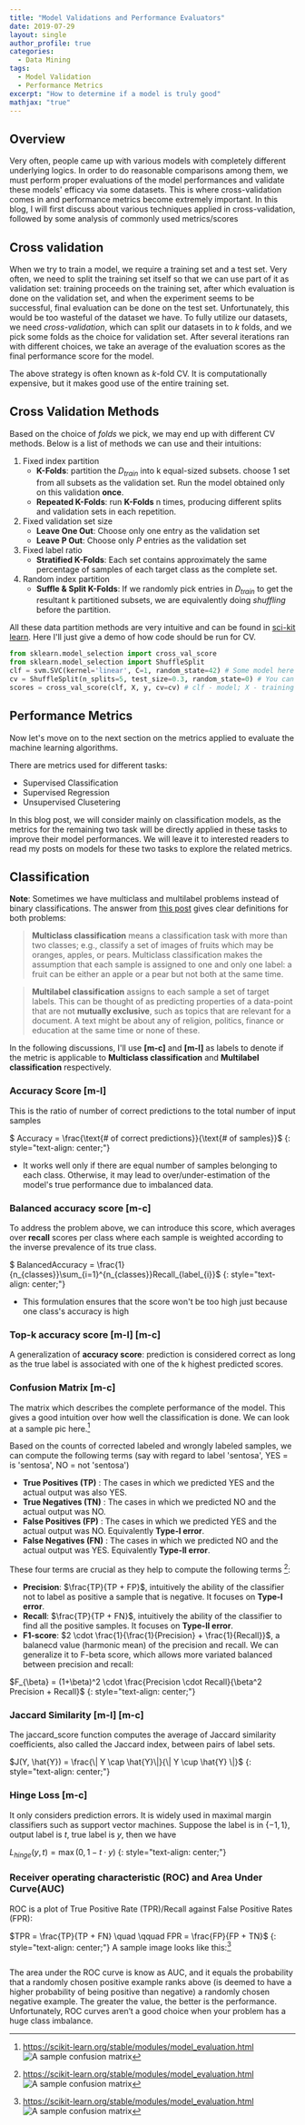 ```yaml
---
title: "Model Validations and Performance Evaluators"
date: 2019-07-29
layout: single
author_profile: true
categories:
  - Data Mining
tags: 
  - Model Validation
  - Performance Metrics
excerpt: "How to determine if a model is truly good"
mathjax: "true"
---
```

## Overview
Very often, people came up with various models with completely different underlying logics. In order to do reasonable comparisons among them, we must perform proper evaluations of the model performances and validate these models' efficacy via some datasets. This is where cross-validation comes in and performance metrics become extremely important. In this blog, I will first discuss about various techniques applied in cross-validation, followed by some analysis of commonly used metrics/scores
## Cross validation
When we try to train a model, we require a training set and a test set. Very often, we need to split the training set itself so that we can use part of it as validation set: training proceeds on the training set, after which evaluation is done on the validation set, and when the experiment seems to be successful, final evaluation can be done on the test set. Unfortunately, this would be too wasteful of the dataset we have. To fully utilize our datasets, we need *cross-validation*, which can split our datasets in to $k$ folds, and we pick some folds as the choice for validation set. After several iterations ran with different choices, we take an average of the evaluation scores as the final performance score for the model.

The above strategy is often known as *k*-fold CV. It is computationally expensive, but it makes good use of the entire training set. 

## Cross Validation Methods
Based on the choice of *folds* we pick, we may end up with different CV methods. Below is a list of methods we can use and their intuitions:
1. Fixed index partition
   - **K-Folds**: partition the $D_{train}$ into k equal-sized subsets. choose 1 set from all subsets as the validation set. Run the model obtained only on this validation **once**.
   - **Repeated K-Folds**: run **K-Folds** n times, producing different splits and validation sets in each repetition.
2. Fixed validation set size
   - **Leave One Out**: Choose only one entry as the validation set
   - **Leave P Out**: Choose only $P$ entries as the validation set
3. Fixed label ratio
   - **Stratified K-Folds**: Each set contains approximately the same percentage of samples of each target class as the complete set.
4. Random index partition
   - **Suffle & Split K-Folds**: If we randomly pick entries in $D_{train}$ to get the resultant k partitioned subsets, we are equivalently doing *shuffling* before the partition.

All these data partition methods are very intuitive and can be found in [sci-kit learn](https://scikit-learn.org/stable/modules/cross_validation.html). Here I'll just give a demo of how code should be run for CV. 
```python
from sklearn.model_selection import cross_val_score
from sklearn.model_selection import ShuffleSplit
clf = svm.SVC(kernel='linear', C=1, random_state=42) # Some model here
cv = ShuffleSplit(n_splits=5, test_size=0.3, random_state=0) # You can specify the partition method here 
scores = cross_val_score(clf, X, y, cv=cv) # clf - model; X - training set; y - test set
```

## Performance Metrics
Now let's move on to the next section on the metrics applied to evaluate the machine learning algorithms.

There are metrics used for different tasks:
- Supervised Classification
- Supervised Regression
- Unsupervised Clusetering

In this blog post, we will consider mainly on classification models, as the metrics for the remaining two task will be directly applied in these tasks to improve their model performances. We will leave it to interested readers to read my posts on models for these two tasks to explore the related metrics.

## Classification
**Note**: Sometimes we have multiclass and multilabel problems instead of binary classifications. The answer from [this post](https://stats.stackexchange.com/questions/11859/what-is-the-difference-between-multiclass-and-multilabel-problem) gives clear definitions for both problems:
> **Multiclass classification** means a classification task with more than two classes; e.g., classify a set of images of fruits which may be oranges, apples, or pears. Multiclass classification makes the assumption that each sample is assigned to one and only one label: a fruit can be either an apple or a pear but not both at the same time.

> **Multilabel classification** assigns to each sample a set of target labels. This can be thought of as predicting properties of a data-point that are not **mutually exclusive**, such as topics that are relevant for a document. A text might be about any of religion, politics, finance or education at the same time or none of these.

In the following discussions, I'll use **[m-c]** and **[m-l]** as labels to denote if the metric is applicable to **Multiclass classification** and **Multilabel classification** respectively.

### Accuracy Score **[m-l]**
This is the ratio of number of correct predictions to the total number of input samples

$ Accuracy = \frac{\text{# of correct predictions}}{\text{# of samples}}$
{: style="text-align: center;"}
- It works well only if there are equal number of samples belonging to each class. Otherwise, it may lead to over/under-estimation of the model's true performance due to imbalanced data.

### Balanced accuracy score **[m-c]**
To address the problem above, we can introduce this score, which averages over **recall** scores per class where each sample is weighted according to the inverse prevalence of its true class.

$ BalancedAccuracy = \frac{1}{n_{classes}}\sum_{i=1}^{n_{classes}}Recall_{label_{i}}$
{: style="text-align: center;"}
- This formulation ensures that the score won't be too high just because one class's accuracy is high

### Top-k accuracy score **[m-l]** **[m-c]**
A generalization of **accuracy score**: prediction is considered correct as long as the true label is associated with one of the k highest predicted scores. 

### Confusion Matrix **[m-c]**
The matrix which describes the complete performance of the model. This gives a good intuition over how well the classification is done. We can look at a sample pic here.[^1]

[^1]: <https://scikit-learn.org/stable/modules/model_evaluation.html>
![A sample confusion matrix](/images/Data%20Science%20Concept/confusion_matrix.png)

Based on the counts of corrected labeled and wrongly labeled samples, we can compute the following terms (say with regard to label 'sentosa', YES = is 'sentosa', NO = not 'sentosa')
- **True Positives (TP)** : The cases in which we predicted YES and the actual output was also YES.
- **True Negatives (TN)** : The cases in which we predicted NO and the actual output was NO.
- **False Positives (FP)** : The cases in which we predicted YES and the actual output was NO. Equivalently **Type-I error**.
- **False Negatives (FN)** : The cases in which we predicted NO and the actual output was YES. Equivalently **Type-II error**.

These four terms are crucial as they help to compute the following terms [^1]:
- **Precision**: $\frac{TP}{TP + FP}$, intuitively the ability of the classifier not to label as positive a sample that is negative. It focuses on **Type-I error**.
- **Recall**: $\frac{TP}{TP + FN}$, intuitively the ability of the classifier to find all the positive samples. It focuses on **Type-II error**.
- **F1-score**: $2 \cdot \frac{1}{\frac{1}{Precision} + \frac{1}{Recall}}$, a balanecd value (harmonic mean) of the precision and recall. We can generalize it to F-beta score, which allows more variated balanced between precision and recall:

$F_{\beta} = (1+\beta)^2 \cdot \frac{Precision \cdot Recall}{\beta^2 Precision + Recall}$
{: style="text-align: center;"}

### Jaccard Similarity **[m-l]** **[m-c]**
The jaccard_score function computes the average of Jaccard similarity coefficients, also called the Jaccard index, between pairs of label sets.

$J(Y, \hat{Y}) = \frac{\| Y \cap \hat{Y}\|}{\| Y \cup \hat{Y} \|}$
{: style="text-align: center;"}

### Hinge Loss **[m-c]**
It only considers prediction errors. It is widely used in maximal margin classifiers such as support vector machines.
Suppose the label is in $\{-1,1\}$, output label is $t$, true label is $y$, then we have

$L_{hinge}(y,t) = \max(0,1-t\cdot y)$
{: style="text-align: center;"}

### Receiver operating characteristic (ROC) and Area Under Curve(AUC)
ROC is a plot of True Positive Rate (TPR)/Recall against False Positive Rates (FPR):

$TPR = \frac{TP}{TP + FN} \quad \qquad FPR = \frac{FP}{FP + TN}$
{: style="text-align: center;"}
A sample image looks like this:[^1]
<figure style="width: 450px" class="align-center">
  <img src="/images/Data%20Science%20Concept/roc.png" alt="">
</figure> 
The area under the ROC curve is know as AUC, and it equals the probability that a randomly chosen positive example ranks above (is deemed to have a higher probability of being positive than negative) a randomly chosen negative example. The greater the value, the better is the performance.
Unfortunately, ROC curves aren’t a good choice when your problem has a huge class imbalance.

